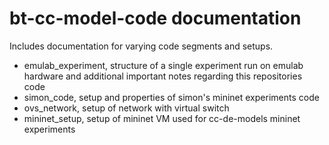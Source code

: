 # bt-cc-model-code documentation

Includes documentation for varying code segments and setups.

- emulab_experiment, structure of a single experiment run on emulab hardware and additional important notes regarding this repositories code
- simon_code, setup and properties of simon's mininet experiments code
- ovs_network, setup of network with virtual switch
- mininet_setup, setup of mininet VM used for cc-de-models mininet experiments
